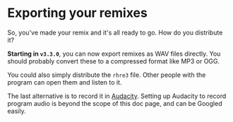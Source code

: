 # Exporting your remixes

So, you've made your remix and it's all ready to go. How do you distribute it?

**Starting in `v3.3.0`**, you can now export remixes as WAV files directly.
You should probably convert these to a compressed format like MP3 or OGG.

You could also simply distribute the `rhre3` file.
Other people with the program can open them and listen to it.

The last alternative is to record it in [Audacity](http://www.audacityteam.org/).
Setting up Audacity to record program audio is beyond the scope of this doc page,
and can be Googled easily.
